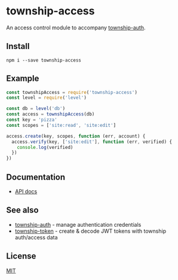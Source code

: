 # township-access

An access control module to accompany [township-auth](https://github.com/township/township-auth).

## Install

```
npm i --save township-access
```

## Example

```js
const townshipAccess = require('township-access')
const level = require('level')

const db = level('db')
const access = townshipAccess(db)
const key = 'pizza'
const scopes = ['site:read', 'site:edit']

access.create(key, scopes, function (err, account) {
  access.verify(key, ['site:edit'], function (err, verified) {
    console.log(verified)
  })
})
```

## Documentation
- [API docs](docs/api.md)

## See also
- [township-auth](https://github.com/township/township-auth) - manage authentication credentials
- [township-token](https://github.com/township/township-token) - create & decode JWT tokens with township auth/access data

## License
[MIT](LICENSE.md)
